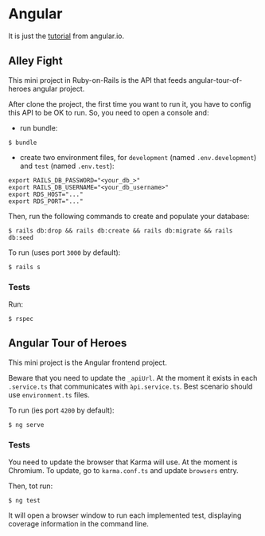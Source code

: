 # Angular

It is just the [tutorial](https://angular.io/tutorial) from angular.io.

## Alley Fight

This mini project in Ruby-on-Rails is the API that feeds angular-tour-of-heroes angular project.

After clone the project, the first time you want to run it, you have to config this API to be OK to run. So, you need to open a console and:

- run bundle:

```shell
$ bundle
```

- create two environment files, for `development` (named `.env.development`) and `test` (named `.env.test`):

```ỳaml
export RAILS_DB_PASSWORD="<your_db_>"
export RAILS_DB_USERNAME="<your_db_username>"
export RDS_HOST="..."
export RDS_PORT="..."
```

Then, run the following commands to create and populate your database:

```shell
$ rails db:drop && rails db:create && rails db:migrate && rails db:seed
```

To run (uses port `3000` by default):

```shell
$ rails s
```

### Tests

Run:

```shell
$ rspec
```

## Angular Tour of Heroes

This mini project is the Angular frontend project.

Beware that you need to update the `_apiUrl`. At the moment it exists in each `.service.ts` that communicates with `àpi.service.ts`. Best scenario should use `environment.ts` files.

To run (ies port `4200` by default):

```shell
$ ng serve
```

### Tests

You need to update the browser that Karma will use. At the moment is Chromium. To update, go to `karma.conf.ts` and update `browsers` entry.

Then, tot run:

```shell
$ ng test
```

It will open a browser window to run each implemented test, displaying coverage information in the command line.
